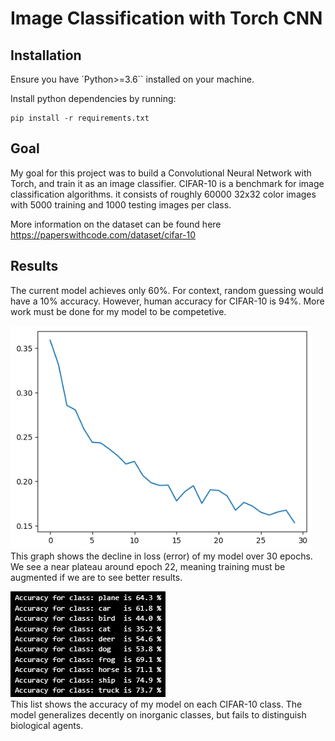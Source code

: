 # Image Classification with Torch CNN #

## Installation ##
Ensure you have `Python>=3.6`` installed on your machine.

Install python dependencies by running:
```
pip install -r requirements.txt
```

## Goal ##

My goal for this project was to build a Convolutional Neural Network with Torch, and train it as an image classifier. CIFAR-10 is a benchmark for image classification algorithms. it consists of roughly 60000 32x32 color images with 5000 training and 1000 testing images per class.

More information on the dataset can be found here https://paperswithcode.com/dataset/cifar-10

## Results ##

The current model achieves only 60%. For context, random guessing would have a 10% accuracy. However, human accuracy for CIFAR-10 is 94%. More work must be done for my model to be competetive.

![Graph showing loss function of model over 30 epochs](loss-decline.png) <br />
This graph shows the decline in loss (error) of my model over 30 epochs. We see a near plateau around epoch 22, meaning training must be augmented if we are to see better results.

![Performance for each CIFAR-10 class](class-accuracy.png) <br />
This list shows the accuracy of my model on each CIFAR-10 class. The model generalizes decently on inorganic classes, but fails to distinguish biological agents.